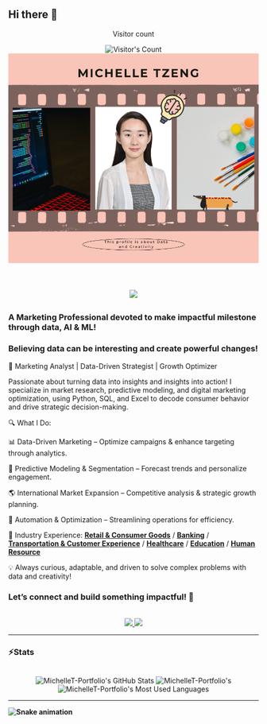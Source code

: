 ## Hi there 👋
<div align="center"> 
  <p>Visitor count</p>
  <img src="https://profile-counter.glitch.me/MichelleT.Portfolio/count.svg" alt="Visitor's Count" />
</div>
<img src="https://github.com/MichelleT-Portfolio/MichelleT-Portfolio/blob/main/Michelle%20Tzeng.png" alt="my creative profile pic">
<h1 align="center">
    <img src="https://readme-typing-svg.herokuapp.com/?font=Inter&size=48&center=true&vCenter=true&width=500&height=70&color=c486d0&duration=4000&lines=Hi+There!+👋;+I'm+Michelle+Tzeng!;" />
</h1>

### A Marketing Professional devoted to make impactful milestone through data, AI & ML! 
### Believing data can be interesting and create powerful changes! 

🚀 Marketing Analyst | Data-Driven Strategist | Growth Optimizer

Passionate about turning data into insights and insights into action! I specialize in market research, predictive modeling, and digital marketing optimization, using Python, SQL, and Excel to decode consumer behavior and drive strategic decision-making.

🔍 What I Do:

📊 Data-Driven Marketing – Optimize campaigns & enhance targeting through analytics.

🎯 Predictive Modeling & Segmentation – Forecast trends and personalize engagement.

🌎 International Market Expansion – Competitive analysis & strategic growth planning.

🔄 Automation & Optimization – Streamlining operations for efficiency.

📂 Industry Experience:
      **[Retail & Consumer Goods](https://github.com/MichelleT-Portfolio/Retail_ConsumerGoods-Industries)** /
      **[Banking](https://github.com/MichelleT-Portfolio/Banking-Insurance-Industry)** /
      **[Transportation & Customer Experience](https://github.com/MichelleT-Portfolio/Transportation_CustomerX_Industries)** /
      **[Healthcare](https://github.com/MichelleT-Portfolio/Healthcare_Industry)** /
      **[Education](https://github.com/MichelleT-Portfolio/Education_Industry)** /
      **[Human Resource](https://github.com/MichelleT-Portfolio/Human-Resource_Industry)**

💡 Always curious, adaptable, and driven to solve complex problems with data and creativity!

### Let’s connect and build something impactful! 🚀


<br>

<div align="center">
  <a href="michelletzengcontact@gmail.com">
    <img src="https://img.shields.io/badge/Gmail-333333?style=for-the-badge&logo=gmail&logoColor=red" />
  </a>
  <a href="http://www.linkedin.com/in/michelle-tzeng-336a441a6" target="_blank">
    <img src="https://img.shields.io/badge/LinkedIn-0077B5?style=for-the-badge&logo=linkedin&logoColor=white" target="_blank" />
  </a>
</div>

<hr>

### ⚡️Stats

<br>

<div align=center>
  <img width=390 src="https://github-readme-stats.vercel.app/api?username=MichelleT-Portfolio&theme=transparent&count_private=true&show_icons=true&rank_icon=github&locale=en" alt="MichelleT-Portfolio's GitHub Stats" />
  <img width=390 src="https://github-readme-streak-stats.herokuapp.com/?user=MichelleT-Portfolio&theme=transparent&count_private=true&border_radius=10&locale=en" alt="MichelleT-Portfolio's" />
  <img width=325 src="https://github-readme-stats.vercel.app/api/top-langs?username=MichelleT-Portfolio&theme=transparent&layout=donut&hide=css&langs_count=8&border_radius=10&show_icons=true&locale=en" alt="MichelleT-Portfolio's Most Used Languages" />
</div>

<hr>

**![Snake animation](https://raw.githubusercontent.com/MichelleT-Portfolio/MichelleT-Portfolio/output/github-contribution-grid-snake-dark.svg)**



